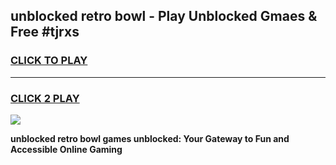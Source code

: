 
## unblocked retro bowl - Play Unblocked Gmaes & Free #tjrxs
<h3>
<a href="https://news.freeplayer.one?title=unblocked_retro_bowl&ref=03M">CLICK TO PLAY</a></h3>
<hr>

<h3>
<a href="https://news.freeplayer.one?title=unblocked_retro_bowl&ref=03M">CLICK 2 PLAY</a>
  
</h3>

<a href="https://news.freeplayer.one?title=unblocked_retro_bowl&ref=03M"><img src="https://clearcache.store/games.png"></a>


**unblocked retro bowl games unblocked: Your Gateway to Fun and Accessible Online Gaming**
